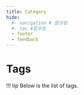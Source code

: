 ```yaml
---
title: Category
hide:
  #- navigation # 显示右
  #- toc #显示左
  - footer
  - feedback
---
```

# Tags
!!! tip
    Below is the list of tags.


